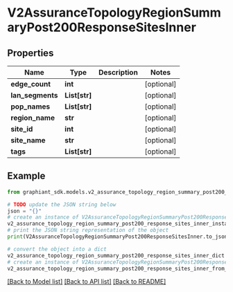 # V2AssuranceTopologyRegionSummaryPost200ResponseSitesInner


## Properties

Name | Type | Description | Notes
------------ | ------------- | ------------- | -------------
**edge_count** | **int** |  | [optional] 
**lan_segments** | **List[str]** |  | [optional] 
**pop_names** | **List[str]** |  | [optional] 
**region_name** | **str** |  | [optional] 
**site_id** | **int** |  | [optional] 
**site_name** | **str** |  | [optional] 
**tags** | **List[str]** |  | [optional] 

## Example

```python
from graphiant_sdk.models.v2_assurance_topology_region_summary_post200_response_sites_inner import V2AssuranceTopologyRegionSummaryPost200ResponseSitesInner

# TODO update the JSON string below
json = "{}"
# create an instance of V2AssuranceTopologyRegionSummaryPost200ResponseSitesInner from a JSON string
v2_assurance_topology_region_summary_post200_response_sites_inner_instance = V2AssuranceTopologyRegionSummaryPost200ResponseSitesInner.from_json(json)
# print the JSON string representation of the object
print(V2AssuranceTopologyRegionSummaryPost200ResponseSitesInner.to_json())

# convert the object into a dict
v2_assurance_topology_region_summary_post200_response_sites_inner_dict = v2_assurance_topology_region_summary_post200_response_sites_inner_instance.to_dict()
# create an instance of V2AssuranceTopologyRegionSummaryPost200ResponseSitesInner from a dict
v2_assurance_topology_region_summary_post200_response_sites_inner_from_dict = V2AssuranceTopologyRegionSummaryPost200ResponseSitesInner.from_dict(v2_assurance_topology_region_summary_post200_response_sites_inner_dict)
```
[[Back to Model list]](../README.md#documentation-for-models) [[Back to API list]](../README.md#documentation-for-api-endpoints) [[Back to README]](../README.md)


